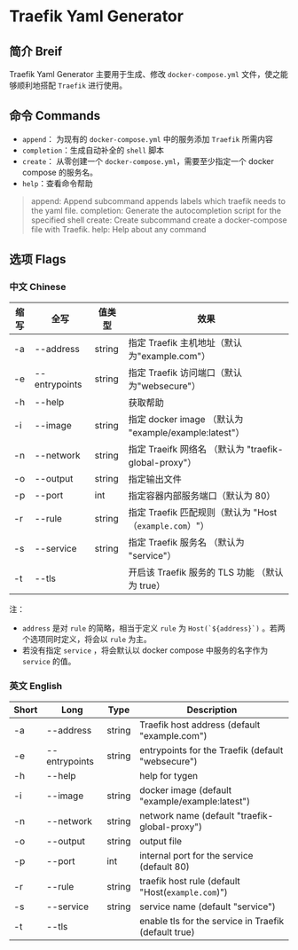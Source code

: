 # Traefik Yaml Generator

## 简介 Breif

Traefik Yaml Generator 主要用于生成、修改 `docker-compose.yml` 文件，使之能够顺利地搭配 `Traefik` 进行使用。

## 命令 Commands

- `append`： 为现有的 `docker-compose.yml` 中的服务添加 `Traefik` 所需内容
- `completion`：生成自动补全的 `shell` 脚本
- `create`： 从零创建一个 `docker-compose.yml`，需要至少指定一个 docker compose 的服务名。
- `help`：查看命令帮助

> append: Append subcommand appends labels which traefik needs to the yaml file.
> completion: Generate the autocompletion script for the specified shell
> create: Create subcommand create a docker-compose file with Traefik.
> help: Help about any command

## 选项 Flags

### 中文 Chinese

| 缩写 | 全写          | 值类型 | 效果                                                    |
| ---- | ------------- | ------ | ------------------------------------------------------- |
| -a   | --address     | string | 指定 Traefik 主机地址（默认为"example.com"）            |
| -e   | --entrypoints | string | 指定 Traefik 访问端口（默认为"websecure"）              |
| -h   | --help        |        | 获取帮助                                                |
| -i   | --image       | string | 指定 docker image （默认为 "example/example:latest"）   |
| -n   | --network     | string | 指定 Traeifk 网络名 （默认为 "traefik-global-proxy"）   |
| -o   | --output      | string | 指定输出文件                                            |
| -p   | --port        | int    | 指定容器内部服务端口（默认为 80）                       |
| -r   | --rule        | string | 指定 Traefik 匹配规则（默认为 "Host（`example.com`）"） |
| -s   | --service     | string | 指定 Traefik 服务名 （默认为 "service"）                |
| -t   | --tls         |        | 开启该 Traefik 服务的 TLS 功能 （默认为 true）          |

注：

- `address` 是对 `rule` 的简略，相当于定义 `rule` 为  `` Host(`${address}`) `` 。若两个选项同时定义，将会以 `rule` 为主。
- 若没有指定 `service` ，将会默认以 docker compose 中服务的名字作为 `service` 的值。

### 英文 English

| Short | Long          | Type   | Description                                          |
| ----- | ------------- | ------ | ---------------------------------------------------- |
| -a    | --address     | string | Traefik host address (default "example.com")         |
| -e    | --entrypoints | string | entrypoints for the Traefik (default "websecure")    |
| -h    | --help        |        | help for tygen                                       |
| -i    | --image       | string | docker image (default "example/example:latest")      |
| -n    | --network     | string | network name (default "traefik-global-proxy")        |
| -o    | --output      | string | output file                                          |
| -p    | --port        | int    | internal port for the service (default 80)           |
| -r    | --rule        | string | traefik host rule (default "Host(`example.com`)")    |
| -s    | --service     | string | service name (default "service")                     |
| -t    | --tls         |        | enable tls for the service in Traefik (default true) |